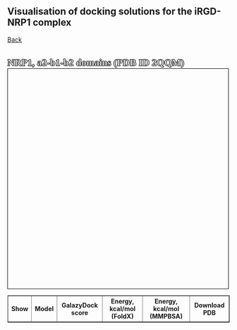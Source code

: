 
## Visualisation of docking solutions for the iRGD-NRP1 complex 
[Back](https://intbio.org/2024_TRAIL_MD/)

<html lang="en">
<head>
  <meta charset="utf-8">
</head>
<body>
<br>
  <p style="color:#d6d6d6;font-size:22px;font-family:verdana;font-weight: bold;text-shadow: -1px 0 black, 0 1px black, 1px 0 black, 0 -1px black;display: inline">NRP1, a2-b1-b2 domains (PDB ID 2QQM)</p>
 
<table border="solid 1px;" style="font-size:14px;">
<tr>
<th> Show </th> <th>Model </th> <th> GalazyDock score </th><th>Energy, kcal/mol (FoldX) </th><th>Energy, kcal/mol (MMPBSA) </th><th>Download PDB </th>
</tr>

<tbody>
  
  <script src="https://unpkg.com/ngl@2.0.0-dev.35/dist/ngl.js"></script>
  <script src="https://code.jquery.com/jquery-3.5.1.min.js" integrity="sha256-9/aliU8dGd2tb6OSsuzixeV4y/faTqgFtohetphbbj0=" crossorigin="anonymous"></script>
  <script>
  

   var names = ['docking_str/iRGD_NRP1_1.pdb', 'docking_str/iRGD_NRP1_2.pdb', 'docking_str/iRGD_NRP1_3.pdb', 'docking_str/iRGD_NRP1_4.pdb', 'docking_str/iRGD_NRP1_5.pdb', 'docking_str/iRGD_NRP1_6.pdb', 'docking_str/iRGD_NRP1_7.pdb', 'docking_str/iRGD_NRP1_8.pdb', 'docking_str/iRGD_NRP1_9.pdb', 'docking_str/iRGD_NRP1_10.pdb']
   var models = [1, 2, 3, 4, 5, 6, 7, 8, 9, 10]
   var galaxy_scores = [0.612,0.612,0.612,0.612,0.612,0.612,0.612,0.612,0.612,0.612]
   var energies = [-3.044,-3.461,-0.735,-4.107,-2.758,-4.899,-3.311,-0.054,-2.199,-6.453]
   var mmpbsa = ['-26.16 ± 1.01','-20.97 ± 1.25','NA','-20.02 ± 0.93','-35.54 ± 0.12','-24.27 ± 0.25','-38.66 ± 0.48','NA','NA','-24.22 ± 1.73']
   peptide_reps = [];
    $(document).ready(function() {
      window.stage = new NGL.Stage("viewport",{ backgroundColor:"#FFFFFF" });
      window.stage.loadFile("docking_str/iRGD_NRP1_1.pdb").then(function (ref_pdb) {
        var aspectRatio = 2;
        var radius = 1.5;

        ref_pdb.addRepresentation('cartoon', {
           "sele": ":A ", "color": 0xd6d6d6,"aspectRatio":aspectRatio, "radius":radius,"radiusSegments":1,"capped":0 });;
        ref_pdb.autoView();
      });

      var arrayLength = names.length;
      var k;

    var hyper_scheme = NGL.ColormakerRegistry.addSelectionScheme([
        ["orange", ".CA"],
        ['0xecf0f1', '_H'],
        ["blue", "_N"],
        ["red", "_O"],
        ["cyan", "*"]
      ], "DA");
		for (k = 0; k < arrayLength; k++) {
            window.stage.loadFile(`${names[k]}`).then(function (ref_pdb) {
                var repr = ref_pdb.addRepresentation('hyperball', {
                   "sele": ":B", "color": hyper_scheme});
                repr.setVisibility(false);
                peptide_reps.push(repr);
               
          	});
		}
    
    window.stage.viewerControls.spin( [ 0, 1, 0 ],110 )
    });
    var arrayLength = names.length;
			for (var i = 0; i < arrayLength; i++) {
        
        document.write(`<tr><td> <input type="checkbox" id="${i}" name="${names[i]}"></td> <td>  ${models[i]}  </td> <td> ${galaxy_scores[i]} </td><td> ${energies[i]} </td></td><td> ${mmpbsa[i]} </td><td> <a href="https://intbio.org/2024_TRAIL_MD/${names[i]}" download>PDB</a> </td></tr>`); 
			}
		  
      
$('input[type=checkbox]').on('change', toggle_reference_structure);

function toggle_reference_structure() {
               var state = $(this).is(":checked");
               var name = $(this).attr('id');
               peptide_reps[name].setVisibility(state)
          }


  </script>
  <div id="viewport" style="width:500px; height:500px; border: thin solid black"></div>
  </tbody>	
</table>
</body>
</html>

